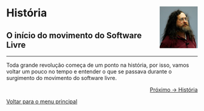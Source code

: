 # História <img align="right" src="../img/richard_2005.jpg" alt="Imagem da linguagem" width="100">

## O início do movimento do Software Livre

---

Toda grande revolução começa de um ponto na história, por isso, vamos voltar um pouco no tempo e entender o que se passava durante o surgimento do movimento do software livre.

<p align="right">
  <a href="https://github.com/lanjoni/lpi4noobs/blob/main/content/intro/historia.md">Próximo -> História</a>
</p>

<p align="left">
  <a href="https://github.com/lanjoni/lpi4noobs#roadmap">Voltar para o menu principal</a>
</p>
